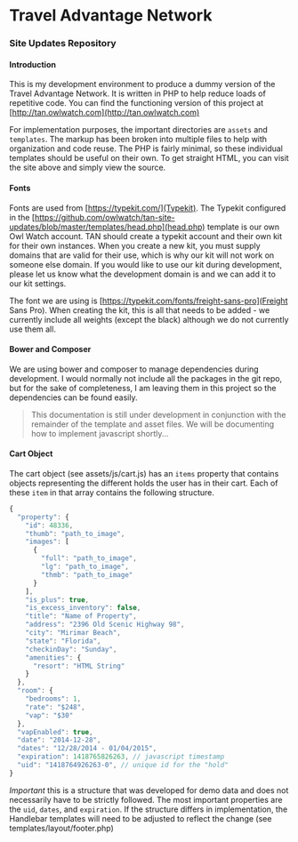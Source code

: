 # Travel Advantage Network
### Site Updates Repository

#### Introduction

This is my development environment to produce a dummy version of the
Travel Advantage Network. It is written in PHP to help reduce loads
of repetitive code. You can find the functioning version of this project
at [http://tan.owlwatch.com](http://tan.owlwatch.com)

For implementation purposes, the important directories are `assets` and `templates`.
The markup has been broken into multiple files to help with organization
and code reuse. The PHP is fairly minimal, so these individual templates
should be useful on their own. To get straight HTML, you can visit the
site above and simply view the source.

#### Fonts

Fonts are used from [https://typekit.com/](Typekit). The Typekit configured in the
[https://github.com/owlwatch/tan-site-updates/blob/master/templates/head.php](head.php)
template is our own Owl Watch account. TAN should create a typekit account and
their own kit for their own instances. When you create a new kit, you must supply
domains that are valid for their use, which is why our kit will not work on someone
else domain. If you would like to use our kit during development, please let us
know what the development domain is and we can add it to our kit settings.

The font we are using is [https://typekit.com/fonts/freight-sans-pro](Freight Sans Pro).
When creating the kit, this is all that needs to be added - we currently include all weights
(except the black) although we do not currently use them all.

#### Bower and Composer

We are using bower and composer to manage dependencies during development. I would normally not
include all the packages in the git repo, but for the sake of completeness, I am
leaving them in this project so the dependencies can be found easily.

> This documentation is still under development in conjunction with the remainder
> of the template and asset files. We will be documenting how to implement javascript
> shortly...

#### Cart Object

The cart object (see assets/js/cart.js) has an `items` property that contains objects representing the different holds the user has in their cart. Each of these `item` in that array contains the following structure. 

```javascript
{
  "property": {
    "id": 48336,
    "thumb": "path_to_image",
    "images": [
      {
        "full": "path_to_image",
        "lg": "path_to_image",
        "thmb": "path_to_image"
      }
    ],
    "is_plus": true,
    "is_excess_inventory": false,
    "title": "Name of Property",
    "address": "2396 Old Scenic Highway 98",
    "city": "Mirimar Beach",
    "state": "Florida",
    "checkinDay": "Sunday",
    "amenities": {
      "resort": "HTML String"
    }
  },
  "room": {
    "bedrooms": 1,
    "rate": "$248",
    "vap": "$30"
  },
  "vapEnabled": true,
  "date": "2014-12-28",
  "dates": "12/28/2014 - 01/04/2015",
  "expiration": 1418765826263, // javascript timestamp
  "uid": "1418764926263-0", // unique id for the "hold"
}
```

*Important* this is a structure that was developed for demo data and does not necessarily have to be strictly followed. The most important properties are the `uid`, `dates`, and `expiration`. If the structure differs in implementation, the Handlebar templates will need to be adjusted to reflect the change (see templates/layout/footer.php)
